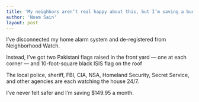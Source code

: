 ```yaml
---
title: 'My neighbors aren’t real happy about this, but I’m saving a bundle &#8230;'
author: 'Noam Sain'
layout: post
---
```


I’ve disconnected my home alarm system and de-registered from Neighborhood Watch.

Instead, I’ve got two Pakistani flags raised in the front yard — one at each corner — and 10-foot-square black ISIS flag on the roof

The local police, sheriff, FBI, CIA, NSA, Homeland Security, Secret Service, and other agencies are each watching the house 24/7.

I’ve never felt safer and I’m saving $149.95 a month.
